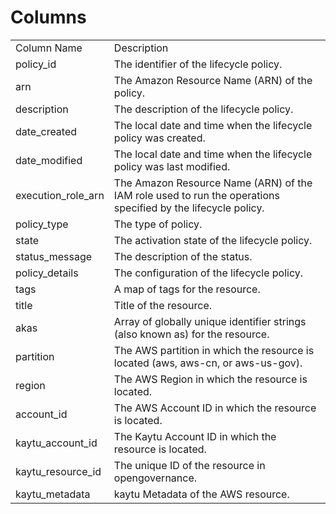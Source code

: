 # Columns  

<table>
	<tr><td>Column Name</td><td>Description</td></tr>
	<tr><td>policy_id</td><td>The identifier of the lifecycle policy.</td></tr>
	<tr><td>arn</td><td>The Amazon Resource Name (ARN) of the policy.</td></tr>
	<tr><td>description</td><td>The description of the lifecycle policy.</td></tr>
	<tr><td>date_created</td><td>The local date and time when the lifecycle policy was created.</td></tr>
	<tr><td>date_modified</td><td>The local date and time when the lifecycle policy was last modified.</td></tr>
	<tr><td>execution_role_arn</td><td>The Amazon Resource Name (ARN) of the IAM role used to run the operations specified by the lifecycle policy.</td></tr>
	<tr><td>policy_type</td><td>The type of policy.</td></tr>
	<tr><td>state</td><td>The activation state of the lifecycle policy.</td></tr>
	<tr><td>status_message</td><td>The description of the status.</td></tr>
	<tr><td>policy_details</td><td>The configuration of the lifecycle policy.</td></tr>
	<tr><td>tags</td><td>A map of tags for the resource.</td></tr>
	<tr><td>title</td><td>Title of the resource.</td></tr>
	<tr><td>akas</td><td>Array of globally unique identifier strings (also known as) for the resource.</td></tr>
	<tr><td>partition</td><td>The AWS partition in which the resource is located (aws, aws-cn, or aws-us-gov).</td></tr>
	<tr><td>region</td><td>The AWS Region in which the resource is located.</td></tr>
	<tr><td>account_id</td><td>The AWS Account ID in which the resource is located.</td></tr>
	<tr><td>kaytu_account_id</td><td>The Kaytu Account ID in which the resource is located.</td></tr>
	<tr><td>kaytu_resource_id</td><td>The unique ID of the resource in opengovernance.</td></tr>
	<tr><td>kaytu_metadata</td><td>kaytu Metadata of the AWS resource.</td></tr>
</table>